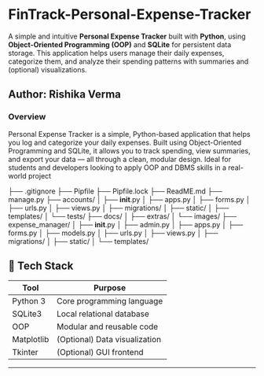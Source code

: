 # FinTrack-Personal-Expense-Tracker
A simple and intuitive **Personal Expense Tracker** built with **Python**, using **Object-Oriented Programming (OOP)** and **SQLite** for persistent data storage. This application helps users manage their daily expenses, categorize them, and analyze their spending patterns with summaries and (optional) visualizations.

## Author: Rishika Verma

### Overview
Personal Expense Tracker is a simple, Python-based application that helps you log and categorize your daily expenses. Built using Object-Oriented Programming and SQLite, it allows you to track spending, view summaries, and export your data — all through a clean, modular design. Ideal for students and developers looking to apply OOP and DBMS skills in a real-world project

├── .gitignore
├── Pipfile
├── Pipfile.lock
├── ReadME.md
├── manage.py
├── accounts/
│   ├── __init__.py
│   ├── apps.py
│   ├── forms.py
│   ├── urls.py
│   ├── views.py
│   ├── migrations/
│   ├── static/
│   ├── templates/
│   └── tests/
├── docs/
│   ├── extras/
│   └── images/
├── expense_manager/
│   ├── __init__.py
│   ├── admin.py
│   ├── apps.py
│   ├── forms.py
│   ├── models.py
│   ├── urls.py
│   ├── views.py
│   ├── migrations/
│   ├── static/
│   └── templates/


## 🧠 Tech Stack

| Tool            | Purpose                          |
|-----------------|----------------------------------|
| Python 3        | Core programming language        |
| SQLite3         | Local relational database        |
| OOP             | Modular and reusable code        |
| Matplotlib      | (Optional) Data visualization    |
| Tkinter         | (Optional) GUI frontend          |

---
